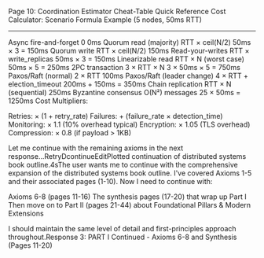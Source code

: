 Page 10: Coordination Estimator Cheat-Table
Quick Reference Cost Calculator:
Scenario                          Formula                      Example (5 nodes, 50ms RTT)
--------                          -------                      -------------------------
Async fire-and-forget            0                            0ms
Quorum read (majority)           RTT × ceil(N/2)              50ms × 3 = 150ms
Quorum write                     RTT × ceil(N/2)              150ms
Read-your-writes                 RTT × write_replicas         50ms × 3 = 150ms
Linearizable read                RTT × N (worst case)         50ms × 5 = 250ms
2PC transaction                  3 × RTT × N                  3 × 50ms × 5 = 750ms
Paxos/Raft (normal)             2 × RTT                      100ms
Paxos/Raft (leader change)      4 × RTT + election_timeout   200ms + 150ms = 350ms
Chain replication               RTT × N (sequential)          250ms
Byzantine consensus             O(N²) messages                25 × 50ms = 1250ms
Cost Multipliers:

Retries: × (1 + retry_rate)
Failures: + (failure_rate × detection_time)
Monitoring: × 1.1 (10% overhead typical)
Encryption: × 1.05 (TLS overhead)
Compression: × 0.8 (if payload > 1KB)

Let me continue with the remaining axioms in the next response...RetryDcontinueEditPlotted continuation of distributed systems book outline.4sThe user wants me to continue with the comprehensive expansion of the distributed systems book outline. I've covered Axioms 1-5 and their associated pages (1-10). Now I need to continue with:

Axioms 6-8 (pages 11-16)
The synthesis pages (17-20) that wrap up Part I
Then move on to Part II (pages 21-44) about Foundational Pillars & Modern Extensions

I should maintain the same level of detail and first-principles approach throughout.Response 3: PART I Continued - Axioms 6-8 and Synthesis (Pages 11-20)
